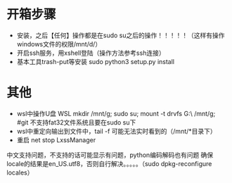 # 开箱步骤
- 安装，之后【任何】操作都是在sudo su之后的操作！！！！！（这样有操作windows文件的权限/mnt/d/）
- 开启ssh服务，用xshell登陆（操作方法参考ssh连接）
- 基本工具trash-put等安装 sudo python3 setup.py install
# 其他
- wsl中操作U盘
WSL mkdir /mnt/g; sudo su; mount -t drvfs G:\\ /mnt/g; #git 不支持fat32文件系统且要在sudo su下
- wsl中重定向输出到文件中，tail -f 可能无法实时看到的（/mnt/*目录下）
- 重启 net stop LxssManager

中文支持问题，不支持的话可能显示有问题，python编码解码也有问题
确保locale的结果是en_US.utf8，否则自行解决。。。。。（sudo dpkg-reconfigure locales）
